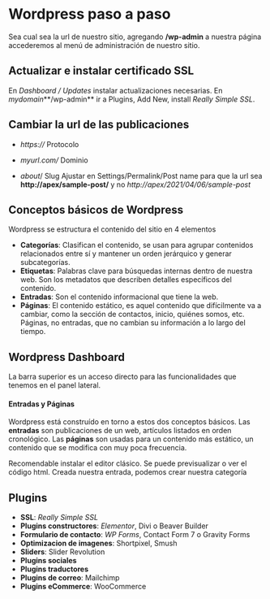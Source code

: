 # Wordpress paso a paso
Sea cual sea la url de nuestro sitio, agregando **/wp-admin** a nuestra página accederemos al menú de administración de nuestro sitio.

## Actualizar e instalar certificado SSL
En *Dashboard / Updates* instalar actualizaciones necesarias.
En *mydomain***/wp-admin** ir a Plugins, Add New, install *Really Simple SSL*.

## Cambiar la url de las publicaciones
- *https://* Protocolo

- *myurl.com/* Dominio

- *about*/ Slug
Ajustar en Settings/Permalink/Post name para que la url sea
**http://apex/sample-post/**
y no *http://apex/2021/04/06/sample-post*

## Conceptos básicos de Wordpress
Wordpress se estructura el contenido del sitio en 4 elementos
- **Categorías**: Clasifican el contenido, se usan para agrupar contenidos relacionados entre sí y mantener un orden jerárquico y generar subcategorías.
- **Etiquetas**: Palabras clave para búsquedas internas dentro de nuestra web. Son los metadatos que describen detalles específicos del contenido.
- **Entradas**: Son el contenido informacional que tiene la web.
- **Páginas**: El contenido estático, es aquel contenido que difícilmente va a cambiar, como la sección de contactos, inicio, quiénes somos, etc. Páginas, no entradas, que no cambian su información a lo largo del tiempo.


## Wordpress Dashboard
La barra superior es un acceso directo para las funcionalidades que tenemos en el panel lateral.

#### Entradas y Páginas
Wordpress está construído en torno a estos dos conceptos básicos.
Las **entradas** son publicaciones de un web, artículos listados en orden cronológico.
Las **páginas** son usadas para un contenido más estático, un contenido que se modifica con muy poca frecuencia.

Recomendable instalar el editor clásico. Se puede previsualizar o ver el código html.
Creada nuestra entrada, podemos crear nuestra categoría

## Plugins
- **SSL**: *Really Simple SSL*
- **Plugins constructores**: *Elementor*, Divi o Beaver Builder
- **Formulario de contacto**: *WP Forms*, Contact Form 7 o Gravity Forms
- **Optimizacion de imagenes**: Shortpixel, Smush 
- **Sliders**: Slider Revolution
- **Plugins sociales**
- **Plugins traductores**
- **Plugins de correo**: Mailchimp
- **Plugins eCommerce**: WooCommerce